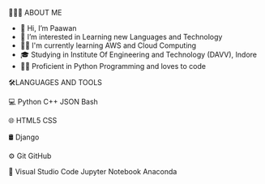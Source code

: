 👨🏻‍💻 ABOUT ME
- 👋 Hi, I’m Paawan
- 👀 I’m interested in Learning new Languages and Technology
- 👷🏻 I'm currently learning AWS and Cloud Computing
- 🎓 Studying in Institute Of Engineering and Technology (DAVV), Indore
- ✍🏻 Proficient in Python Programming and loves to code 

🛠️LANGUAGES AND TOOLS

💻   Python  C++  JSON   Bash

🌐   HTML5 CSS 

🛢    Django

⚙️   Git GitHub

🔧   Visual Studio Code  Jupyter Notebook  Anaconda


<!---
Techistic/Techistic is a ✨ special ✨ repository because its `README.md` (this file) appears on your GitHub profile.
You can click the Preview link to take a look at your changes.
--->
